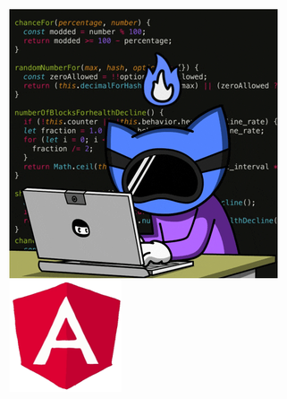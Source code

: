 <img src="https://github.com/OptimusPrime1996/OptimusPrime1996/blob/main/assets/Code%20Hacking%20GIF%20by%20Pizza%20Ninjas.gif" alt="drawing"/>

  <img src="https://github.com/OptimusPrime1996/OptimusPrime1996/blob/main/assets/angular.gif" alt="drawing" style="width:200px;height:200px;"/>
